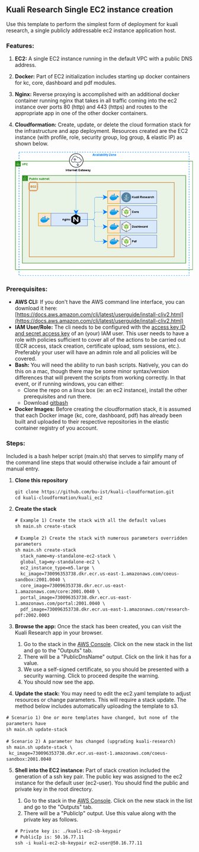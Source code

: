 ## Kuali Research Single EC2 instance creation

Use this template to perform the simplest form of deployment for kuali research, a single publicly addressable ec2 instance application host.

### Features:

1. **EC2:**
   A single EC2 instance running in the default VPC with a public DNS address.
2. **Docker:**
   Part of EC2 initialization includes starting up docker containers for kc, core, dashboard and pdf modules.
3. **Nginx:**
   Reverse proxying is accomplished with an additional docker container running nginx that takes in all traffic coming into the ec2 instance over ports 80 (http) and 443 (https) and routes to the appropriate app in one of the other docker containers.
4. **Cloudformation:**
   Create, update, or delete the cloud formation stack for the infrastructure and app deployment.
   Resources created are the EC2 instance (with profile, role, security group, log group, & elastic IP) as shown below.
       
   ![layout](./ec2.png)



### Prerequisites:

- **AWS CLI:** 
  If you don't have the AWS command line interface, you can download it here:
  [https://docs.aws.amazon.com/cli/latest/userguide/install-cliv2.html](https://docs.aws.amazon.com/cli/latest/userguide/install-cliv2.html)
- **IAM User/Role:**
  The cli needs to be configured with the [access key ID and secret access key](https://docs.aws.amazon.com/general/latest/gr/aws-sec-cred-types.html#access-keys-and-secret-access-keys) of an (your) IAM user. This user needs to have a role with policies sufficient to cover all of the actions to be carried out (ECR access, stack creation, certificate upload, ssm sessions, etc.). Preferably your user will have an admin role and all policies will be covered.
- **Bash:**
  You will need the ability to run bash scripts. Natively, you can do this on a mac, though there may be some minor syntax/version differences that will prevent the scripts from working correctly. In that event, or if running windows, you can either:
  - Clone the repo on a linux box (ie: an ec2 instance), install the other prerequisites and run there.
  - Download [gitbash](https://git-scm.com/downloads)
- **Docker Images:**
  Before creating the cloudformation stack, it is assumed that each Docker image (kc, core, dashboard, pdf) has already been built and uploaded to their respective repositories in the elastic container registry of you account.



### Steps:

Included is a bash helper script (main.sh) that serves to simplify many of the command line steps that would otherwise include a fair amount of manual entry. 

1. **Clone this repository**

   ```
   git clone https://github.com/bu-ist/kuali-cloudformation.git
   cd kuali-cloudformation/kuali_ec2
   ```

2. **Create the stack**

   ```
   # Example 1) Create the stack with all the default values
   sh main.sh create-stack
   
   # Example 2) Create the stack with numerous parameters overridden parameters
   sh main.sh create-stack
     stack_name=my-standalone-ec2-stack \
     global_tag=my-standalone-ec2 \
     ec2_instance_type=m5.large \
     kc_image=730096353738.dkr.ecr.us-east-1.amazonaws.com/coeus-sandbox:2001.0040 \
     core_image=730096353738.dkr.ecr.us-east-1.amazonaws.com/core:2001.0040 \
     portal_image=730096353738.dkr.ecr.us-east-1.amazonaws.com/portal:2001.0040 \
     pdf_image=730096353738.dkr.ecr.us-east-1.amazonaws.com/research-pdf:2002.0003
   ```

3. **Browse the app:**
   Once the stack has been created, you can visit the Kuali Research app in your browser.

   1. Go to the stack in the [AWS Console](https://console.aws.amazon.com/cloudformation/home?region=us-east-1). Click on the new stack in the list and go to the "Outputs" tab.
   2. There will be a "PublicDnsName" output. Click on the link it has for a value.
   3. We use a self-signed certificate, so you should be presented with a security warning. Click to proceed despite the warning.
   4. You should now see the app.

4.  **Update the stack:**
   You may need to edit the ec2.yaml template to adjust resources or change parameters. This will require a stack update.
   The method below includes automatically uploading the template to s3.

   ```
   # Scenario 1) One or more templates have changed, but none of the parameters have
   sh main.sh update-stack

   # Scenario 2) A parameter has changed (upgrading kuali-research)
   sh main.sh update-stack \
   	kc_image=730096353738.dkr.ecr.us-east-1.amazonaws.com/coeus-sandbox:2001.0040
   ```
   
5. **Shell into the EC2 instance:**
   Part of stack creation included the generation of a ssh key pair. The public key was assigned to the ec2 instance for the default user (ec2-user).
   You should find the public and private key in the root directory.

   1. Go to the stack in the [AWS Console](https://console.aws.amazon.com/cloudformation/home?region=us-east-1). Click on the new stack in the list and go to the "Outputs" tab.
   2. There will be a "PublicIp" output. Use this value along with the private key as follows.

   ```
   # Private key is: ./kuali-ec2-sb-keypair
   # PublicIp is: 50.16.77.11
   ssh -i kuali-ec2-sb-keypair ec2-user@50.16.77.11
   ```

   